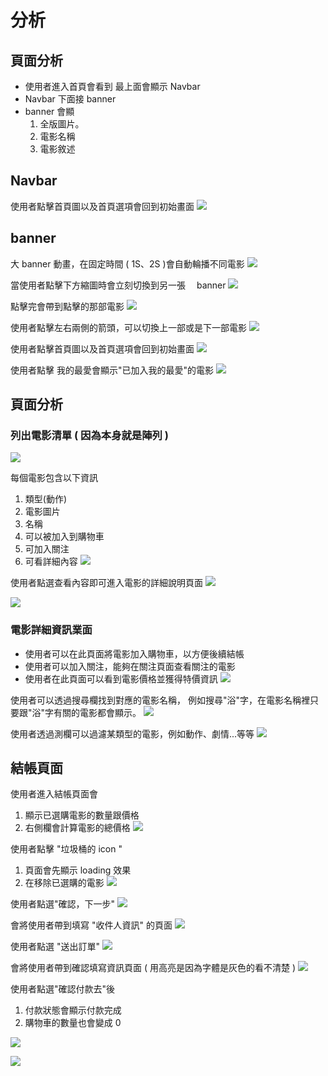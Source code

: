 # 分析

## 頁面分析

- 使用者進入首頁會看到 最上面會顯示 Navbar
- Navbar 下面接 banner
- banner 會顯
  1. 全版圖片。
  2. 電影名稱
  3. 電影敘述

## Navbar

使用者點擊首頁圖以及首頁選項會回到初始畫面
![](https://i.imgur.com/vDL4dVf.jpg)

## banner

大 banner 動畫，在固定時間 ( 1S、2S )會自動輪播不同電影
![](https://i.imgur.com/cyuoesc.gif)

當使用者點擊下方縮圖時會立刻切換到另一張　 banner
![](https://i.imgur.com/grxLt6s.jpg)

點擊完會帶到點擊的那部電影
![](https://i.imgur.com/euUNDP5.jpg)

使用者點擊左右兩側的箭頭，可以切換上一部或是下一部電影
![](https://i.imgur.com/YrZAgdI.jpg)

使用者點擊首頁圖以及首頁選項會回到初始畫面
![](https://i.imgur.com/lfwPhoA.jpg)

使用者點擊 我的最愛會顯示"已加入我的最愛"的電影
![](https://i.imgur.com/DmMsgXB.png)

## 頁面分析

### 列出電影清單 ( 因為本身就是陣列 )

![](https://i.imgur.com/FqwLF17.png)

每個電影包含以下資訊

1. 類型(動作)
2. 電影圖片
3. 名稱
4. 可以被加入到購物車
5. 可加入關注
6. 可看詳細內容
   ![](https://i.imgur.com/RbpQjaV.png)

使用者點選查看內容即可進入電影的詳細說明頁面
![](https://i.imgur.com/9YLjfzO.png)

![](https://i.imgur.com/0zXxeFO.png)

### 電影詳細資訊業面

- 使用者可以在此頁面將電影加入購物車，以方便後續結帳
- 使用者可以加入關注，能夠在關注頁面查看關注的電影
- 使用者在此頁面可以看到電影價格並獲得特價資訊
  ![](https://i.imgur.com/0zXxeFO.png)

使用者可以透過搜尋欄找到對應的電影名稱，
例如搜尋"浴"字，在電影名稱裡只要跟"浴"字有關的電影都會顯示。
![](https://i.imgur.com/6ntxXPs.png)

使用者透過測欄可以過濾某類型的電影，例如動作、劇情...等等
![](https://i.imgur.com/fV9LlGb.png)

## 結帳頁面

使用者進入結帳頁面會

1. 顯示已選購電影的數量跟價格
2. 右側欄會計算電影的總價格
   ![](https://i.imgur.com/mwq15nT.png)

使用者點擊 "垃圾桶的 icon "

1. 頁面會先顯示 loading 效果
2. 在移除已選購的電影
   ![](https://i.imgur.com/YGnGipW.png)

使用者點選"確認，下一步"
![](https://i.imgur.com/wyFGCCK.png)

會將使用者帶到填寫 "收件人資訊" 的頁面
![](https://i.imgur.com/l7uzVim.png)

使用者點選 "送出訂單"
![](https://i.imgur.com/eQ5fQmL.png)

會將使用者帶到確認填寫資訊頁面 ( 用高亮是因為字體是灰色的看不清楚 )
![](https://i.imgur.com/SjqnXIq.png)

使用者點選"確認付款去"後

1. 付款狀態會顯示付款完成
2. 購物車的數量也會變成 0

![](https://i.imgur.com/6Gzghtt.png)

![](https://i.imgur.com/0X6PxHn.png)
